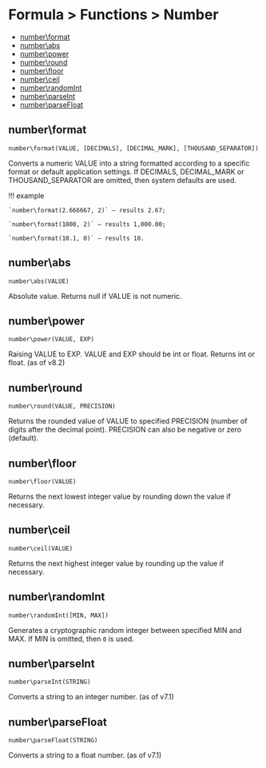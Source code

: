# Formula > Functions > Number

* [number\format](#numberformat)
* [number\abs](#numberabs)
* [number\power](#numberpower)
* [number\round](#numberround)
* [number\floor](#numberfloor)
* [number\ceil](#numberceil)
* [number\randomInt](#numberrandomint)
* [number\parseInt](#numberparseint)
* [number\parseFloat](#numberparsefloat)

## number\format

`number\format(VALUE, [DECIMALS], [DECIMAL_MARK], [THOUSAND_SEPARATOR])`

Converts a numeric VALUE into a string formatted according to a specific format or default application settings. If DECIMALS, DECIMAL_MARK or THOUSAND_SEPARATOR are omitted, then system defaults are used.

!!! example

    `number\format(2.666667, 2)` – results 2.67;

    `number\format(1000, 2)` – results 1,000.00;

    `number\format(10.1, 0)` – results 10.


## number\abs

`number\abs(VALUE)`

Absolute value. Returns null if VALUE is not numeric.

## number\power

`number\power(VALUE, EXP)`

Raising VALUE to EXP. VALUE and EXP should be int or float. Returns int or float. (as of v8.2)

## number\round

`number\round(VALUE, PRECISION)`

Returns the rounded value of VALUE to specified PRECISION (number of digits after the decimal point). PRECISION can also be negative or zero (default).

## number\floor

`number\floor(VALUE)`

Returns the next lowest integer value by rounding down the value if necessary.

## number\ceil

`number\ceil(VALUE)`

Returns the next highest integer value by rounding up the value if necessary.

## number\randomInt

`number\randomInt([MIN, MAX])`

Generates a cryptographic random integer between specified MIN and MAX. If MIN is omitted, then `0` is used.

## number\parseInt

`number\parseInt(STRING)`

Converts a string to an integer number. (as of v7.1)

## number\parseFloat

`number\parseFloat(STRING)`

Converts a string to a float number. (as of v7.1)
